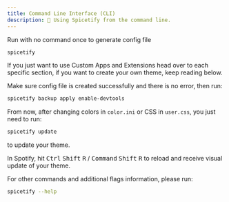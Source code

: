 ```yaml
---
title: Command Line Interface (CLI)
description: 👾 Using Spicetify from the command line.
---
```


Run with no command once to generate config file

```bash
spicetify
```

If you just want to use Custom Apps and Extensions head over to each specific section, if you want to create your own theme, keep reading below.

Make sure config file is created successfully and there is no error, then run:

```bash
spicetify backup apply enable-devtools
```

From now, after changing colors in `color.ini` or CSS in `user.css`, you just need to run:

```bash
spicetify update
```

to update your theme.

In Spotify, hit <kbd>Ctrl</kbd> <kbd>Shift</kbd> <kbd>R</kbd> / <kbd>Command</kbd> <kbd>Shift</kbd> <kbd>R</kbd> to reload and receive visual update of your theme.

For other commands and additional flags information, please run:

```bash
spicetify --help
```

